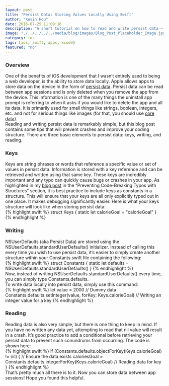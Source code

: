 ```yaml
---
layout: post
title: "Persist Data: Storing Values Locally Using Swift"
author: "Kevin Hou"
date: 2016-07-25 11:09:16
description: "A short tutorial on how to read and write persist data — data that is stored between app sessions."
image: "./../../../../media/blog/images/Blog_Post_Placeholder_Image.jpg"
category: ios
tags: [ios, swift, apps, xcode]
featured: "no"
---
```

<h3 class="post-subheader">Overview</h3>
One of the benefits of iOS development that I wasn’t entirely used to being a web developer, is the ability to store data locally. Apple allows apps to store data on the device in the form of <a href="https://developer.apple.com/library/ios/referencelibrary/GettingStarted/DevelopiOSAppsSwift/Lesson10.html" target="_blank">persist data</a>. Persist data can be read between app sessions and is only deleted when you remove the app from the device. This information is one of the many things the uninstall app prompt is referring to when it asks if you would like to delete the app and all its data. It is primarily used for small things like strings, boolean, integers, etc. and not for serious things like images (for that, you should use <a href="https://developer.apple.com/library/watchos/documentation/Cocoa/Conceptual/CoreData/index.html" target="_blank">core data</a>).
<br class="post-line-break">
Reading and writing persist data is remarkably simple, but this blog post contains some tips that will prevent crashes and improve your coding structure. There are three basic elements to persist data: keys, writing, and reading.

<h3 class="post-subheader">Keys</h3>
Keys are string phrases or words that reference a specific value or set of values in persist data. Information is stored with a key reference and can be retrieved and written using that same key. These keys are incredibly important and any typo can quickly cause bugs or crashes in your app. As highlighted in my <a href="http://khou22.github.io/programming/2016/07/20/swift-tips-and-tricks-july-2016-extensions-structures-and-outlet-collections.html" target="_blank">blog post</a> in the “Preventing Code-Breaking Typos with Structures” section, it is best practice to include keys as constants in a structure. This will ensure that your keys are all only explicitly typed out in one place. It makes debugging significantly easier. Here is what your keys structure will look like when storing persist data:<br>
{% highlight swift %}
struct Keys {
    static let calorieGoal              = "calorieGoal"
}
{% endhighlight %}

<h3 class="post-subheader">Writing</h3>
NSUserDefaults (aka Persist Data) are stored using the NSUserDefaults.standardUserDefaults() initializer. Instead of calling this every time you wish to use persist data, it’s easier to simply create another structure within your Constants.swift file containing the following:<br>
{% highlight swift %}
struct Constants {
    static let defaults = NSUserDefaults.standardUserDefaults()
}
{% endhighlight %}
<br class="post-line-break">
Now, instead of writing NSUserDefaults.standardUserDefaults() every time, you can simply type Constants.defaults.
<br class="post-line-break">
To write data locally into persist data, simply use this command:<br>
{% highlight swift %}
let value = 2000 // Dummy data
Constants.defaults.setInteger(value, forKey: Keys.calorieGoal) // Writing an integer value for a key
{% endhighlight %}

<h3 class="post-subheader">Reading</h3>
Reading data is also very simple, but there is one thing to keep in mind. If you have no written any data yet, attempting to read that nil value will result in a crash. It’s good practice to add a conditional before retrieving your persist data to prevent such conundrums from occurring. The code is shown here:<br>
{% highlight swift %}
if (Constants.defaults.objectForKey(Keys.calorieGoal) != nil) { // Ensure the data exists
    caloriesGoal = Constants.defaults.integerForKey(Keys.calorieGoal) // Reading data for key
}
{% endhighlight %}

<br class="post-line-break">
That’s pretty much all there is to it. Now you can store data between app sessions! Hope you found this helpful.
